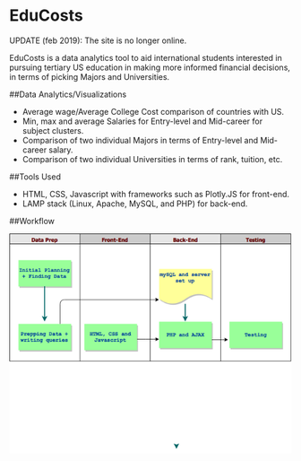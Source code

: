 # EduCosts

UPDATE (feb 2019): The site is no longer online.

EduCosts is a data analytics tool to aid international students interested in pursuing tertiary US education in making more informed financial decisions, in terms of picking Majors and Universities.

##Data Analytics/Visualizations
* Average wage/Average College Cost comparison of countries with US.
* Min, max and average Salaries for Entry-level and Mid-career for subject clusters.
* Comparison of two individual Majors in terms of Entry-level and Mid-career salary.
* Comparison of two individual Universities in terms of rank, tuition, etc.

##Tools Used
* HTML, CSS, Javascript with frameworks such as Plotly.JS for front-end.
* LAMP stack (Linux, Apache, MySQL, and PHP) for back-end.

##Workflow


![alt tag](https://github.com/Samihaamin/EduCosts/raw/master/Workflow.png)
